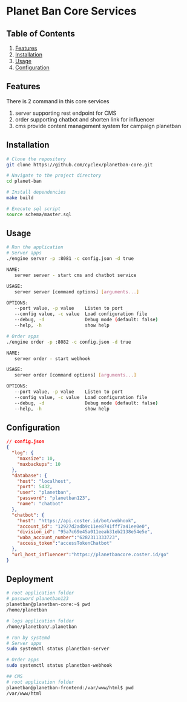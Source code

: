 # Planet Ban Core Services

## Table of Contents

1. [Features](#features)
2. [Installation](#installation)
3. [Usage](#usage)
4. [Configuration](#configuration)

## Features

There is 2 command in this core services
1. server
    supporting rest endpoint for CMS
2. order
    supporting chatbot and shorten link for influencer
3. cms
    provide content management system for campaign planetban

## Installation


```bash
# Clone the repository
git clone https://github.com/cyclex/planetban-core.git

# Navigate to the project directory
cd planet-ban

# Install dependencies
make build

# Execute sql script
source schema/master.sql
```

## Usage

```bash
# Run the application
# Server apps
./engine server -p :8081 -c config.json -d true

NAME:
   server server - start cms and chatbot service

USAGE:
   server server [command options] [arguments...]

OPTIONS:
   --port value, -p value    Listen to port
   --config value, -c value  Load configuration file
   --debug, -d               Debug mode (default: false)
   --help, -h                show help

# Order apps
./engine order -p :8082 -c config.json -d true

NAME:
   server order - start webhook

USAGE:
   server order [command options] [arguments...]

OPTIONS:
   --port value, -p value    Listen to port
   --config value, -c value  Load configuration file
   --debug, -d               Debug mode (default: false)
   --help, -h                show help
```

## Configuration

```json
// config.json
{
  "log": {
    "maxsize": 10,
    "maxbackups": 10
  },
  "database": {
    "host": "localhost",
    "port": 5432,
    "user": "planetban",
    "password": "planetban123",
    "name": "chatbot"
  },
  "chatbot": {
    "host": "https://api.coster.id/bot/webhook",
    "account_id": "12927d2adb9c11ee8741fff7a41ee0e0",
    "division_id": "95a7c69e45a011eeab31eb2138e54e5e",
    "waba_account_number":"6282311333723",
    "access_token":"accessTokenChatbot"
  },
  "url_host_influencer":"https://planetbancore.coster.id/go"
}
```

## Deployment
```bash
# root application folder
# password planetban123
planetban@planetban-core:~$ pwd
/home/planetban

# logs application folder
/home/planetban/.planetban

# run by systemd
# Server apps
sudo systemctl status planetban-server

# Order apps
sudo systemctl status planetban-webhook

## CMS
# root application folder
planetban@planetban-frontend:/var/www/html$ pwd
/var/www/html
```
